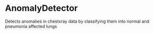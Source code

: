 # AnomalyDetector
Detects anomalies in chestxray data by classifying them into normal and pneumonia affected lungs
